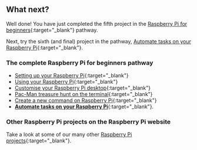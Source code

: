 ## What next?

Well done! You have just completed the fifth project in the [Raspberry Pi for beginners](https://projects.raspberrypi.org/en/pathways/raspberry-pi-beginners){:target="_blank"} pathway.

Next, try the sixth (and final) project in the pathway, [Automate tasks on your Raspberry Pi](https://projects.raspberrypi.org/en/projects/rpi-automate-tasks/){:target="_blank"}. 

### The complete Raspberry Pi for beginners pathway
 
+ [Setting up your Raspberry Pi](https://projects.raspberrypi.org/en/projects/raspberry-pi-setting-up/){:target="_blank"}
+ [Using your Raspberry Pi](https://projects.raspberrypi.org/en/projects/raspberry-pi-using/){:target="_blank"}
+ [Customise your Raspberry Pi desktop](https://projects.raspberrypi.org/en/projects/custom-pi-desktop/){:target="_blank"}
+ [Pac-Man treasure hunt on the terminal](https://projects.raspberrypi.org/en/projects/pacman-terminal){:target="_blank"}
+ [Create a new command on Raspberry Pi](https://projects.raspberrypi.org/en/projects/raspberry-pi-command/){:target="_blank"}
+ [**Automate tasks on your Raspberry Pi**](https://projects.raspberrypi.org/en/projects/rpi-automate-tasks/){:target="_blank"}. 

### Other Raspberry Pi projects on the Raspberry Pi website

Take a look at some of our many other [Raspberry Pi projects](https://projects.raspberrypi.org/en/projects?hardware%5B%5D=raspberry-pi){:target="_blank"}.
